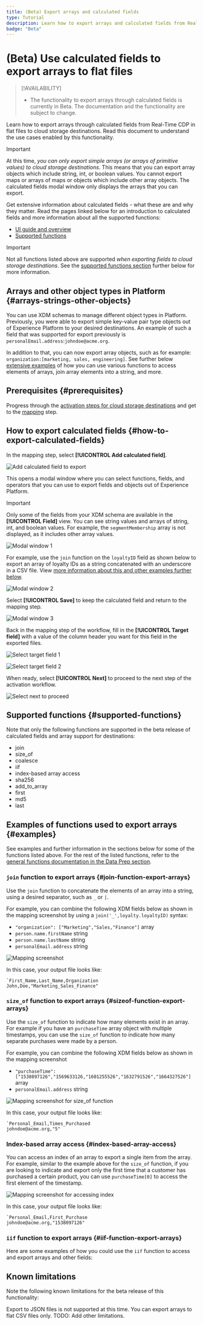 ```yaml
---
title: (Beta) Export arrays and calculated fields
type: Tutorial
description: Learn how to export arrays and calculated fields from Real-Time CDP to batch profile-based destinations.
badge: "Beta"
---
```


# (Beta) Use calculated fields to export arrays to flat files 

>[!AVAILABILITY]
>
>* The functionality to export arrays through calculated fields is currently in Beta. The documentation and the functionality are subject to change.

Learn how to export arrays through calculated fields from Real-Time CDP in flat files to cloud storage destinations. Read this document to understand the use cases enabled by this functionality.

>[!IMPORTANT]
>
>At this time, *you can only export simple arrays (or arrays of primitive values) to cloud storage destinations*. This means that you can export array objects which include string, int, or boolean values. You cannot export maps or arrays of maps or objects which include other array objects. The calculated fields modal window only displays the arrays that you can export.

Get extensive information about calculated fields - what these are and why they matter. Read the pages linked below for an introduction to calculated fields and more information about all the supported functions: 

* [UI guide and overview](help/data-prep/ui/mapping.md#calculated-fields)
* [Supported functions](/help/data-prep/functions.md)

>[!IMPORTANT]
>
>Not all functions listed above are supported *when exporting fields to cloud storage destinations*. See the [supported functions section](#supported-functions) further below for more information.

## Arrays and other object types in Platform {#arrays-strings-other-objects}

You can use XDM schemas to manage different object types in Platform. Previously, you were able to export simple key-value pair type objects out of Experience Platform to your desired destinations. An example of such a field that was supported for export previously is `personalEmail.address`:`johndoe@acme.org`.

In addition to that, you can now export array objects, such as for example: `organization:[marketing, sales, engineering]`. See further below [extensive examples](#examples) of how you can use various functions to access elements of arrays, join array elements into a string, and more.  

## Prerequisites {#prerequisites}

Progress through the [activation steps for cloud storage destinations](/help/destinations/ui/activate-batch-profile-destinations.md) and get to the [mapping](/help/destinations/ui/activate-batch-profile-destinations.md#mapping) step. 

## How to export calculated fields {#how-to-export-calculated-fields}

In the mapping step, select **[!UICONTROL Add calculated field]**.

![Add calculated field to export](/help/destinations/assets/ui/export-arrays-calculated-fields/add-calculated-fields.png)

This opens a modal window where you can select functions, fields, and operators that you can use to export fields and objects out of Experience Platform.

>[!IMPORTANT]
>
>Only some of the fields from your XDM schema are available in the **[!UICONTROL Field]** view. You can see string values and arrays of string, int, and boolean values. For example, the `segmentMembership` array is not displayed, as it includes other array values.

![Modal window 1](/help/destinations/assets/ui/export-arrays-calculated-fields/add-calculated-fields-2.png)

For example, use the `join` function on the `loyaltyID` field as shown below to export an array of loyalty IDs as a string concatenated with an underscore in a CSV file. View [more information about this and other examples further below](#join-function-export-arrays). 

![Modal window 2](/help/destinations/assets/ui/export-arrays-calculated-fields/add-calculated-fields-3.png)

Select **[!UICONTROL Save]** to keep the calculated field and return to the mapping step.

![Modal window 3](/help/destinations/assets/ui/export-arrays-calculated-fields/save-calculated-field.png)

Back in the mapping step of the workflow, fill in the **[!UICONTROL Target field]** with a value of the column header you want for this field in the exported files.

![Select target field 1](/help/destinations/assets/ui/export-arrays-calculated-fields/fill-in-target-field.png)

![Select target field 2](/help/destinations/assets/ui/export-arrays-calculated-fields/target-field-filled-in.png)

When ready, select **[!UICONTROL Next]** to proceed to the next step of the activation workflow.

![Select next to proceed](/help/destinations/assets/ui/export-arrays-calculated-fields/select-next-to-proceed.png)

## Supported functions {#supported-functions}

Note that only the following functions are supported in the beta release of calculated fields and array support for destinations: 

* join
* size_of
* coalesce
* iif
* index-based array access
* sha256
* add_to_array
* first
* md5
* last

## Examples of functions used to export arrays {#examples}

See examples and further information in the sections below for some of the functions listed above. For the rest of the listed functions, refer to the [general functions documentation in the Data Prep section](/help/data-prep/functions.md).

### `join` function to export arrays {#join-function-export-arrays}

Use the `join` function to concatenate the elements of an array into a string, using a desired separator, such as `_` or `|`.

For example, you can combine the following XDM fields below as shown in the mapping screenshot by using a `join('_',loyalty.loyaltyID)` syntax:

* `"organization": ["Marketing","Sales,"Finance"]` array 
* `person.name.firstName` string 
* `person.name.lastName` string
* `personalEmail.address` string

![Mapping screenshot](/help/destinations/assets/ui/export-arrays-calculated-fields/mapping-join-function.png)

In this case, your output file looks like:

```
`First_Name,Last_Name,Organization
John,Doe,"Marketing_Sales_Finance"
```


### `size_of` function to export arrays {#sizeof-function-export-arrays}

Use the `size_of` function to indicate how many elements exist in an array. For example if you have an `purchaseTime` array object with multiple timestamps, you can use the `size_of` function to indicate how many separate purchases were made by a person. 

For example, you can combine the following XDM fields below as shown in the mapping screenshot
* `"purchaseTime": ["1538097126","1569633126,"1601255526","1632791526","1664327526"]` array 
* `personalEmail.address` string

![Mapping screenshot for size_of function](/help/destinations/assets/ui/export-arrays-calculated-fields/mapping-size-of-function.png)

In this case, your output file looks like:

```
`Personal_Email,Times_Purchased
johndoe@acme.org,"5"
```


<!--

Here are some examples of how you could use the `join` function to access and export arrays and other fields:

|Input value| Function | Output |
|---------|----------|---------|
| `"loyalty":{... "loyaltyID":["1110001", "1110002", "1110003", "1110004"] ...}` | `join('_',loyalty.loyaltyID)` | `"1110001_1110002_1110003_1110004"` |
| another object with arrays | display function | output | 
| yet object with arrays  | display function | output | 

### `coalesce` function to export arrays {#coalesce-function-export-arrays}

Here are some examples of how you could use the `coalesce` function to access and export arrays and other fields:

|Input value| Function | Output |
|---------|----------|---------|
| `"loyalty":{... "loyaltyID":["1110001", "1110002", "1110003", "1110004"] ...}` | `coalesce(loyalty.loyaltyID)` | `"1110001"` |
| another object with arrays | display function | output | 
| yet object with arrays  | display function | output | 

-->


### Index-based array access {#index-based-array-access}

You can access an index of an array to export a single item from the array. For example, similar to the example above for the `size_of` function, if you are looking to indicate and export only the first time that a customer has purchased a certain product, you can use `purchaseTime[0]` to access the first element of the timestamp.

![Mapping screenshot for accessing index](/help/destinations/assets/ui/export-arrays-calculated-fields/mapping-index.png)

In this case, your output file looks like:

```
`Personal_Email,First_Purchase
johndoe@acme.org,"1538097126"
```

### `iif` function to export arrays {#iif-function-export-arrays}

Here are some examples of how you could use the `iif` function to access and export arrays and other fields:

## Known limitations

Note the following known limitations for the beta release of this functionality:

Export to JSON files is not supported at this time. You can export arrays to flat CSV files only.
TODO: Add other limitations.


